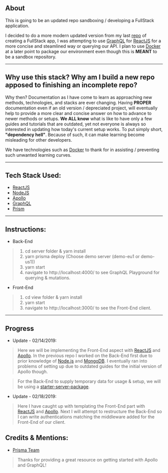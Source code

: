 ## About

This is going to be an updated repo sandboxing / developing a FullStack application. 

I decided to do a more modern updated version from my last [repo](https://github.com/BaoPham92/GraphQL-ReactJS) of creating a FullStack app, I was attempting to use [GraphQL](https://graphql.org/) for [ReactJS](https://reactjs.org/) for a more concise and steamlined way or querying our API. I plan to use [Docker](https://www.docker.com/) at a later point to package our environment even though this is __MEANT__ to be a sandbox repository.

---

## Why use this stack? Why am I build a new repo apposed to finishing an incomplete repo?

Why then? Documentation as I have come to learn as approaching new methods, technologies, and stacks are ever changing. Having __PROPER__ documentation even if an old version / depreciated project, will eventually help to provide a more clear and concise answer on how to advance to newer methods or setups. __We ALL know__ what is like to have only a few guides and tutorials that are outdated, yet not everyone is always so interested in updating how today's current setup works. To put simply short, __"dependency hell"__. Because of such, it can make learning become misleading for other developers.

We have technologies such as [Docker](https://www.docker.com/) to thank for in assisting / preventing such unwanted learning curves.

---
## Tech Stack Used:
- [ReactJS](https://reactjs.org/)
- [NodeJS](https://nodejs.org/en/)
- [Apollo](https://www.apollographql.com/)
- [GraphQL](https://graphql.org/)
- [Prism](https://www.prisma.io/blog/introducing-prisma-1ff423fd629e)

---

## Instructions:

- Back-End
> 1. cd server folder & yarn install
> 2. yarn prisma deploy (Choose demo server (demo-eu1 or demo-us1))
> 3. yarn start
> 4. navigate to http://localhost:4000/ to see GraphQL Playground for querying & mutations.

- Front-End
> 1. cd view folder & yarn install
> 2. yarn start
> 3. navigate to http://localhost:3000/ to see the Front-End client.

---

## Progress

- Update - 02/14/2019:

> Here we will be implementing the Front-End aspect with [ReactJS](https://reactjs.org/) and [Apollo](https://www.apollographql.com/). In the previous repo I worked on the Back-End first due to prior knowledge of [Node.js](https://nodejs.org/en/) and [MongoDB](https://www.mongodb.com/). I eventually ran into problems of setting up due to outdated guides for the initial version of Apollo though.

> For the Back-End to supply temporary data for usage & setup, we will be using a [starter-server-package](https://codeload.github.com/howtographql/react-apollo/tar.gz/starter).

- Update - 02/18/2019:

> Here I have caught up with templating the Front-End part with [ReactJS](https://reactjs.org/) and [Apollo](https://www.apollographql.com/). Next I will attempt to restructure the Back-End so I can write authentications matching the middleware added for the Front-End of our client.

## Credits & Mentions:

- [Prisma Team](https://www.howtographql.com/)
> Thanks for providing a great resource on getting started with Apollo and GraphQL!
